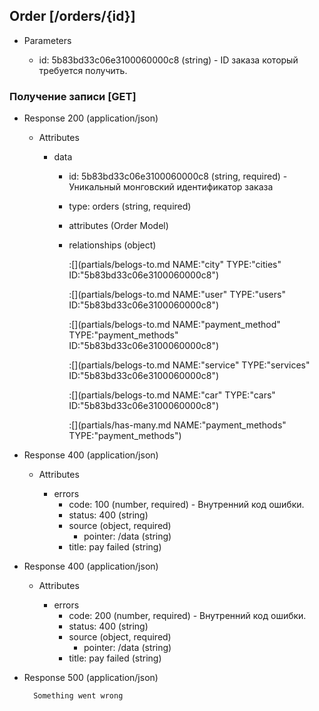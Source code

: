 ## Order [/orders/{id}]

+ Parameters

    + id: 5b83bd33c06e3100060000c8 (string) - ID заказа который требуется получить.

### Получение записи [GET]

+ Response 200 (application/json)

    + Attributes

        + data
            + id: 5b83bd33c06e3100060000c8 (string, required) - Уникальный монговский идентификатор заказа
            + type: orders (string, required)
            + attributes (Order Model)
            + relationships (object)

                :[](partials/belogs-to.md NAME:"city" TYPE:"cities" ID:"5b83bd33c06e3100060000c8")

                :[](partials/belogs-to.md NAME:"user" TYPE:"users" ID:"5b83bd33c06e3100060000c8")

                :[](partials/belogs-to.md NAME:"payment_method" TYPE:"payment_methods" ID:"5b83bd33c06e3100060000c8")

                :[](partials/belogs-to.md NAME:"service" TYPE:"services" ID:"5b83bd33c06e3100060000c8")

                :[](partials/belogs-to.md NAME:"car" TYPE:"cars" ID:"5b83bd33c06e3100060000c8")

                :[](partials/has-many.md NAME:"payment_methods" TYPE:"payment_methods")


+ Response 400 (application/json)

    + Attributes

        + errors
            + code: 100 (number, required) - Внутренний код ошибки.
            + status: 400 (string)
            + source (object, required)
                + pointer: /data (string)
            + title: pay failed (string)

+ Response 400 (application/json)

    + Attributes

        + errors
            + code: 200 (number, required) - Внутренний код ошибки.
            + status: 400 (string)
            + source (object, required)
                + pointer: /data (string)
            + title: pay failed (string)

+ Response 500 (application/json)

        Something went wrong
